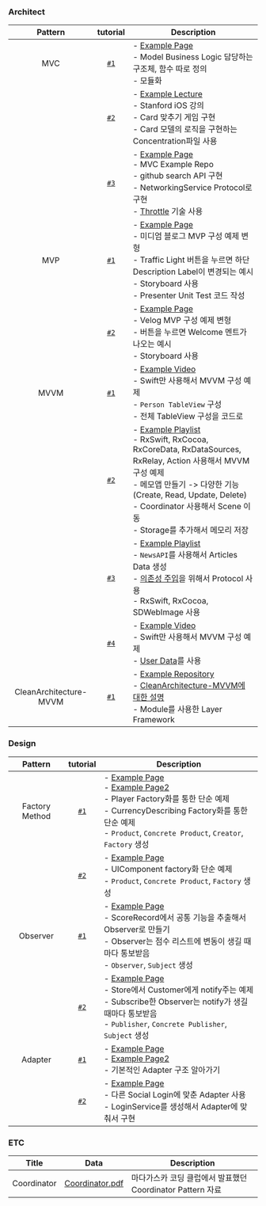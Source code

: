 ### Architect
| Pattern | tutorial | Description |
|:---------:|:------:|-----|
| MVC | [`#1`](https://github.com/YoonAh-dev/Software-Design-Pattern/tree/main/Architecture-Pattern/MVC/MVC_tutorial_%231) | - [Example Page](https://velog.io/@kevinkim2586/iOS-Swift-%EA%B3%B5%EB%B6%80-6-MVC-Design-Pattern-%EB%B0%8F-%EC%A0%81%EC%9A%A9) <br/> - Model Business Logic 담당하는 구조체, 함수 따로 정의 <br/> - 모듈화  |
|  | [`#2`](https://github.com/YoonAh-dev/Software-Design-Pattern/tree/main/Architecture-Pattern/MVC/MVC_tutorial_%232) | - [Example Lecture](https://www.edwith.org/swiftapp/lecture/26620/) <br/> - Stanford iOS 강의 <br/> - Card 맞추기 게임 구현 <br/> - Card 모델의 로직을 구현하는 Concentration파일 사용  |
|  | [`#3`](https://github.com/YoonAh-dev/Software-Design-Pattern/tree/main/Architecture-Pattern/MVC/MVC_tutorial_%233) | - [Example Page](https://github.com/tailec/ios-architecture/tree/master/mvc/MVC/App) <br/> - MVC Example Repo <br/> - github search API 구현 <br/> - NetworkingService Protocol로 구현 <br/> - [Throttle](https://webclub.tistory.com/607) 기술 사용  |
| MVP | [`#1`](https://github.com/YoonAh-dev/Software-Design-Pattern/tree/main/Architecture-Pattern/MVP/MVP_Example) | - [Example Page](https://saad-eloulladi.medium.com/ios-swift-mvp-architecture-pattern-a2b0c2d310a3) <br/> - 미디엄 블로그 MVP 구성 예제 변형 <br/> - Traffic Light 버튼을 누르면 하단 Description Label이 변경되는 예시 <br/> - Storyboard 사용 <br> - Presenter Unit Test 코드 작성  |
| | [`#2`](https://github.com/YoonAh-dev/Software-Design-Pattern/tree/main/Architecture-Pattern/MVP/MVP_Example2) | - [Example Page](https://velog.io/@gomminjae/Swift-MVP) <br/> - Velog MVP 구성 예제 변형 <br/> - 버튼을 누르면 Welcome 멘트가 나오는 예시 <br/> - Storyboard 사용  |
| MVVM | [`#1`](https://github.com/YoonAh-dev/Software-Design-Pattern/tree/main/Architecture-Pattern/MVVM/MVVM_tutorial_%231) | - [Example Video](https://www.youtube.com/watch?v=qzXJckVxE4w) <br/> - Swift만 사용해서 MVVM 구성 예제 <br/> - `Person TableView` 구성 <br/> - 전체 TableView 구성을 코드로  |
|  | [`#2`](https://github.com/YoonAh-dev/Software-Design-Pattern/tree/main/Architecture-Pattern/MVVM/MVVM_tutorial_%232) | - [Example Playlist](https://www.youtube.com/playlist?list=PLziSvys01Oek7ANk4rzOYobnUU_FTu5ns) <br/> - RxSwift, RxCocoa, RxCoreData, RxDataSources, RxRelay, Action 사용해서 MVVM 구성 예제 <br/> - 메모앱 만들기 -> 다양한 기능(Create, Read, Update, Delete) <br/> - Coordinator 사용해서 Scene 이동 <br/> - Storage를 추가해서 메모리 저장  |
|  | [`#3`](https://github.com/YoonAh-dev/Software-Design-Pattern/tree/main/Architecture-Pattern/MVVM/MVVM_tutorial_%233) | - [Example Playlist](https://www.youtube.com/playlist?list=PLG9rdv7aU2N7LBcMoNCWXfKuckZL-WyKV) <br/> - `NewsAPI`를 사용해서 Articles Data 생성 <br/> - [의존성 주입](https://donggyu9410.medium.com/ios-and-swift-%EC%9D%98%EC%A1%B4%EC%84%B1-%EC%A3%BC%EC%9E%85-60faee384274)을 위해서 Protocol 사용 <br/> - RxSwift, RxCocoa, SDWebImage 사용  |
|  | [`#4`](https://github.com/YoonAh-dev/Software-Design-Pattern/tree/main/Architecture-Pattern/MVVM/MVVM_tutorial_%234) | - [Example Video](https://www.youtube.com/watch?v=ngblLvDceUw) <br/> - Swift만 사용해서 MVVM 구성 예제 <br/> - [User Data](https://api.androidhive.info/contacts/)를 사용  |
| CleanArchitecture-MVVM | [`#1`](https://github.com/YoonAh-dev/Software-Design-Pattern/tree/main/Architecture-Pattern/CleanArchitecture-MVVM/CleanArchitecture-MVVM-Example) | - [Example Repository](https://github.com/kudoleh/iOS-Clean-Architecture-MVVM) <br/> - [CleanArchitecture-MVVM에 대한 설명](https://eunjin3786.tistory.com/207?category=837198) <br/> - Module를 사용한 Layer Framework <br/>  |


### Design
| Pattern | tutorial | Description |
|:---------:|:------:|-----|
| Factory Method | [`#1`](https://github.com/YoonAh-dev/Software-Design-Pattern/tree/main/Design-Pattern/FactoryMethod/Factory_tutorial) | - [Example Page](https://icksw.tistory.com/237) <br/> - [Example Page2](https://github.com/ochococo/Design-Patterns-In-Swift#-factory-method) <br/> - Player Factory화를 통한 단순 예제 <br/> - CurrencyDescribing Factory화를 통한 단순 예제 <br/> - `Product`, `Concrete Product`, `Creator`, `Factory` 생성  |
| | [`#2`](https://github.com/YoonAh-dev/Software-Design-Pattern/tree/main/Design-Pattern/FactoryMethod/Factory_tutorial2) | - [Example Page](https://velog.io/@ryan-son/%EB%94%94%EC%9E%90%EC%9D%B8-%ED%8C%A8%ED%84%B4-Factory-pattern-in-Swift) <br/> - UIComponent factory화 단순 예제 <br/> - `Product`, `Concrete Product`, `Factory` 생성  |
| Observer | [`#1`](https://github.com/YoonAh-dev/Software-Design-Pattern/tree/main/Design-Pattern/Observer/Observer_tutorial) | - [Example Page](http://throughkim.kr/2019/09/05/swift-observer/) <br/> - ScoreRecord에서 공통 기능을 추출해서 Observer로 만들기 <br/> - Observer는 점수 리스트에 변동이 생길 때마다 통보받음 <br/> - `Observer`, `Subject` 생성  |
| | [`#2`](https://github.com/YoonAh-dev/Software-Design-Pattern/tree/main/Design-Pattern/Observer/Observer_Tutorial2) | - [Example Page](https://icksw.tistory.com/257) <br/> - Store에서 Customer에게 notify주는 예제 <br/> - Subscribe한 Observer는 notify가 생길 때마다 통보받음 <br/> - `Publisher`, `Concrete Publisher`, `Subject` 생성  |
| Adapter | [`#1`](https://github.com/YoonAh-dev/Software-Design-Pattern/tree/main/Design-Pattern/Adapter/Adapter-Example) | - [Example Page](https://joycestudios.tistory.com/33) <br/> - [Example Page2](https://github.com/ochococo/Design-Patterns-In-Swift) <br/> - 기본적인 Adapter 구조 알아가기 <br/> |
|  | [`#2`](https://github.com/YoonAh-dev/Software-Design-Pattern/tree/main/Design-Pattern/Adapter/Login-Adapter) | - [Example Page](https://github.com/jaicoco/Swift_Design_Pattern_Study/tree/main/Structural%20Pattern/Adapter%20Pattern/Adapter%20Pattern) <br/> - 다른 Social Login에 맞춘 Adapter 사용 <br/> - LoginService를 생성해서 Adapter에 맞춰서 구현 <br/> |


### ETC
| Title | Data | Description
|:---------:|:------:|----|
| Coordinator | [Coordinator.pdf](https://github.com/YoonAh-dev/Software-Design-Pattern/files/11590836/Coordinator.pdf) | 마다가스카 코딩 클럽에서 발표했던 Coordinator Pattern 자료 |
